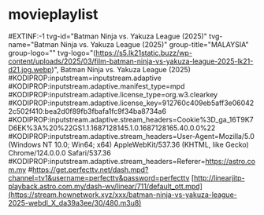 # movieplaylist

#EXTINF:-1 tvg-id="Batman Ninja vs. Yakuza League (2025)" tvg-name="Batman Ninja vs. Yakuza League (2025)" group-title="MALAYSIA" group-logo="" tvg-logo="(https://s5.lk21static.buzz/wp-content/uploads/2025/03/film-batman-ninja-vs-yakuza-league-2025-lk21-d21.jpg.webp)", Batman Ninja vs. Yakuza League (2025)
#KODIPROP:inputstream=inputstream.adaptive
#KODIPROP:inputstream.adaptive.manifest_type=mpd
#KODIPROP:inputstream.adaptive.license_type=org.w3.clearkey
#KODIPROP:inputstream.adaptive.license_key=912760c409eb5aff3e060422c502f410:bea2d0f89fb3fbafa1fc9f34ba8734a6
#KODIPROP:inputstream.adaptive.stream_headers=Cookie%3D_ga_16T9K7D6EK%3A%20%22GS1.1.1687128145.1.0.1687128165.40.0.0%22
#KODIPROP:inputstream.adaptive.stream_headers=User-Agent=Mozilla/5.0 (Windows NT 10.0; Win64; x64) AppleWebKit/537.36 (KHTML, like Gecko) Chrome/124.0.0.0 Safari/537.36
#KODIPROP:inputstream.adaptive.stream_headers=Referer=https://astro.com.my
#https://get.perfecttv.net/dash.mpd?channel=tv1&username=perfecttv&password=perfecttv
[http://linearjitp-playback.astro.com.my/dash-wv/linear/711/default_ott.mpd](https://stream.hownetwork.xyz/xxx/batman-ninja-vs-yakuza-league-2025-webdl_X_da39a3ee/30/480.m3u8)
